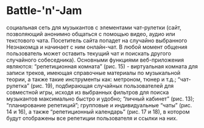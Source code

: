 # Battle-'n'-Jam
социальная сеть для музыкантов с элементами чат-рулетки (сайт, позволяющий анонимно общаться с помощью видео, аудио или  текстового чата. Посетитель сайта попадет на случайно выбранного Незнакомца  и начинает с ним онлайн-чат. В любой момент общения пользователь может оставить текущий чат и поискать другого случайного собеседника). Основными функциями веб-приложения являются: “репетиционная комната” (рис. 15) - виртуальная комната для записи треков, имеющая справочные материалы по музыкальной теории, а также такие инструменты как: метроном, тюнер и т.д.; “чат-рулетка” (рис. 19), подбирающая случайных пользователей для совместной игры, исходя из выбранных фильтров для поиска музыкантов максимально быстро и удобно; “личный кабинет” (рис. 13); “планирование репетиций”; групповые и индивидуальные “чаты” (рис. 14 и 16), а также “репетиционный календарь” (рис. 17 и 18), в котором будут отображены все репетиции пользователя и ссылки на них.
